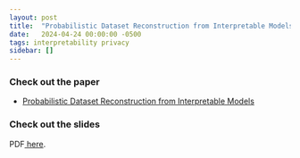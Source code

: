 ```yaml
---
layout: post
title:  "Probabilistic Dataset Reconstruction from Interpretable Models"
date:   2024-04-24 00:00:00 -0500
tags: interpretability privacy
sidebar: []
---
```

### Check out the paper
- [Probabilistic Dataset Reconstruction from Interpretable Models](https://arxiv.org/pdf/2308.15099.pdf)

### Check out the slides

<p>PDF<a href="/assets/slides/24April_inherentPrivacy.pdf"> here</a>.</p>
